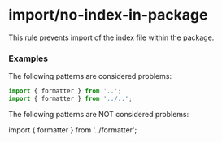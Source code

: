 # import/no-index-in-package

This rule prevents import of the index file within the package.

### Examples

The following patterns are considered problems:

```js
import { formatter } from '..';
import { formatter } from '../..';
```

The following patterns are NOT considered problems:


import { formatter } from '../formatter';

```
